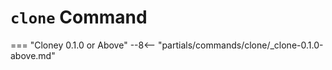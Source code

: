 # `clone` Command

=== "Cloney 0.1.0 or Above"
    --8<-- "partials/commands/clone/_clone-0.1.0-above.md"
